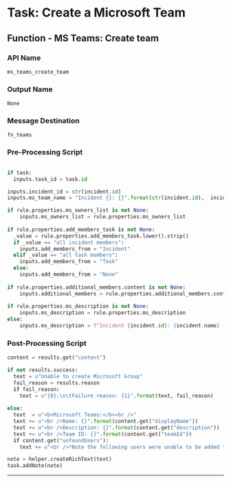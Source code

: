 <!--
    DO NOT MANUALLY EDIT THIS FILE
    THIS FILE IS AUTOMATICALLY GENERATED WITH resilient-sdk codegen
-->

# Task: Create a Microsoft Team

## Function - MS Teams: Create team

### API Name
`ms_teams_create_team`

### Output Name
`None`

### Message Destination
`fn_teams`

### Pre-Processing Script
```python

if task:
  inputs.task_id = task.id

inputs.incident_id = str(incident.id)
inputs.ms_team_name = "Incident {}: {}".format(str(incident.id),  incident.name) if rule.properties.ms_team_name is None else rule.properties.ms_team_name

if rule.properties.ms_owners_list is not None:
    inputs.ms_owners_list = rule.properties.ms_owners_list
    
if rule.properties.add_members_task is not None:
  _value = rule.properties.add_members_task.lower().strip()
  if _value == "all incident members":
    inputs.add_members_from = "Incident"
  elif _value == "all task members":
    inputs.add_members_from = "Task"
  else:
    inputs.add_members_from = "None"
    
if rule.properties.additional_members.content is not None:
    inputs.additional_members = rule.properties.additional_members.content
    
if rule.properties.ms_description is not None:
    inputs.ms_description = rule.properties.ms_description
else:
    inputs.ms_description = f"Incident {incident.id}: {incident.name} {incident.description.content}"

```

### Post-Processing Script
```python
content = results.get("content")

if not results.success:
  text = u"Unable to create Microsoft Group"
  fail_reason = results.reason
  if fail_reason:
    text = u"{0}:\n\tFailure reason: {1}".format(text, fail_reason)
    
else:
  text  = u"<b>Microsoft Teams:</b><br />"
  text += u"<br />Name: {}".format(content.get("displayName"))
  text += u"<br />Description: {}".format(content.get("description"))
  text += u"<br />Team ID: {}".format(content.get("teamId"))
  if content.get("unfoundUsers"):
    text += u"<br />*Note the following users were unable to be added to the group: {}".format(content.get("unfoundUsers"))

note = helper.createRichText(text)
task.addNote(note)

```

---

